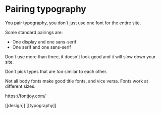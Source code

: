 # Pairing typography

You pair typography, you don't just use one font for the entire site.

Some standard pairings are:

- One display and one sans-serif
- One serif and one sans-serif

Don't use more than three, it doesn't look good and it will slow down your site.

Don't pick types that are _too_ similar to each other.

Not all body fonts make good title fonts, and vice versa. Fonts work at different sizes.

https://fontjoy.com/

[[design]]
[[typography]]
